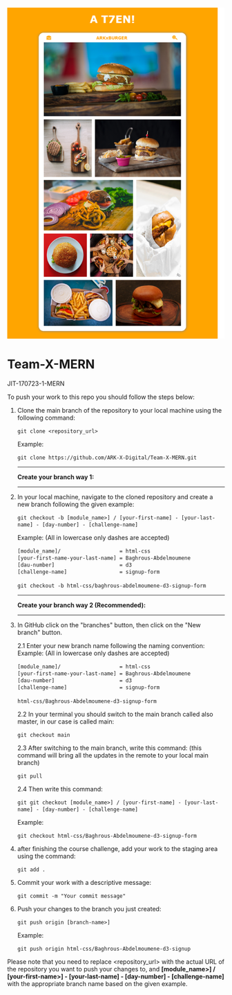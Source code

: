 ![Alt text](./screen-gallery-grid-system.png 'screen-gallery-grid-system')
# Team-X-MERN
JIT-170723-1-MERN

To push your work to this repo you should follow the steps below:

1. Clone the main branch of the repository to your local machine using the following command:
   ```
   git clone <repository_url>
   ```
   Example:
   ```
   git clone https://github.com/ARK-X-Digital/Team-X-MERN.git
   ```
   
   ------------------------------------------
   
   **Create your branch way 1:**
   
   ------------------------------------------
   
2. In your local machine, navigate to the cloned repository and create a new branch following the given example:
   ```
   git checkout -b [module_name>] / [your-first-name] - [your-last-name] - [day-number] - [challenge-name]
   ```
   Example: (All in lowercase only dashes are accepted)
   ```
   [module_name]/                   = html-css
   [your-first-name-your-last-name] = Baghrous-Abdelmoumene
   [dau-number]                     = d3
   [challenge-name]                 = signup-form
   
   git checkout -b html-css/baghrous-abdelmoumene-d3-signup-form
   ```
   
   ------------------------------------------
   
   **Create your branch way 2 (Recommended):**
   
   ------------------------------------------
   
2. In GitHub click on the "branches" button, then click on the "New branch" button.
   
   2.1 Enter your new branch name following the naming convention:
   Example: (All in lowercase only dashes are accepted)
   ```
   [module_name]/                   = html-css
   [your-first-name-your-last-name] = Baghrous-Abdelmoumene
   [dau-number]                     = d3
   [challenge-name]                 = signup-form
   
   html-css/Baghrous-Abdelmoumene-d3-signup-form
   ```
   2.2 In your terminal you should switch to the main branch called also master, in our case is called main:
   ```
   git checkout main
   ```
   2.3 After switching to the main branch, write this command:
   (this command will bring all the updates in the remote to your local main branch)
   ```
   git pull
   ```
   2.4 Then write this command:
   ```
   git git checkout [module_name>] / [your-first-name] - [your-last-name] - [day-number] - [challenge-name]
   ```
   Example:
   ```
   git checkout html-css/Baghrous-Abdelmoumene-d3-signup-form
   ```
   
3. after finishing the course challenge, add your work to the staging area using the command:
   ```
   git add .
   ```
4. Commit your work with a descriptive message:
   ```
   git commit -m "Your commit message"
   ```
5. Push your changes to the branch you just created:
    ```
    git push origin [branch-name>]
    ```
    Example:
    ```
    git push origin html-css/Baghrous-Abdelmoumene-d3-signup
    ```

Please note that you need to replace <repository_url> with the actual URL of the repository you want to push your changes to, and **[module_name>] / [your-first-name>] - [your-last-name] - [day-number] - [challenge-name]** with the appropriate branch name based on the given example.
